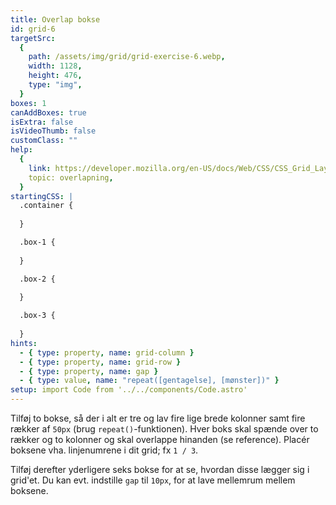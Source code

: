 ```yaml
---
title: Overlap bokse
id: grid-6
targetSrc:
  {
    path: /assets/img/grid/grid-exercise-6.webp,
    width: 1128,
    height: 476,
    type: "img",
  }
boxes: 1
canAddBoxes: true
isExtra: false
isVideoThumb: false
customClass: ""
help:
  {
    link: https://developer.mozilla.org/en-US/docs/Web/CSS/CSS_Grid_Layout/Basic_Concepts_of_Grid_Layout#overlapping_without_z-index,
    topic: overlapning,
  }
startingCSS: |
  .container {
    
  }

  .box-1 {
    
  }

  .box-2 {
    
  }

  .box-3 {
    
  }
hints:
  - { type: property, name: grid-column }
  - { type: property, name: grid-row }
  - { type: property, name: gap }
  - { type: value, name: "repeat([gentagelse], [mønster])" }
setup: import Code from '../../components/Code.astro'
---
```


Tilføj to bokse, så der i alt er tre og lav fire lige brede kolonner samt fire rækker af <Code>50px</Code> (brug <Code type="none">repeat()</Code>-funktionen). Hver boks skal spænde over to rækker og to kolonner og skal overlappe hinanden (se reference). Placér boksene vha. linjenumrene i dit grid; fx <Code>1 / 3</Code>.

Tilføj derefter yderligere seks bokse for at se, hvordan disse lægger sig i grid'et. Du kan evt. indstille `gap` til <Code>10px</Code>, for at lave mellemrum mellem boksene.
